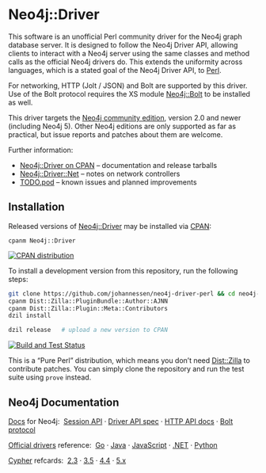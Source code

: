 Neo4j::Driver
=============

This software is an unofficial Perl community driver for the
Neo4j graph database server. It is designed to follow the
Neo4j Driver API, allowing clients to interact with a Neo4j
server using the same classes and method calls as the official
Neo4j drivers do. This extends the uniformity across languages,
which is a stated goal of the Neo4j Driver API, to [Perl][].

For networking, HTTP (Jolt / JSON) and Bolt are supported by
this driver. Use of the Bolt protocol requires the XS module
[Neo4j::Bolt][] to be installed as well.

This driver targets the [Neo4j community edition][],
version 2.0 and newer (including Neo4j 5).
Other Neo4j editions are only supported as far as practical,
but issue reports and patches about them are welcome.

Further information:

* [Neo4j::Driver on CPAN](https://metacpan.org/dist/Neo4j-Driver) – documentation and release tarballs
* [Neo4j::Driver::Net](lib/Neo4j/Driver/Net.pod) – notes on network controllers
* [TODO.pod](TODO.pod) – known issues and planned improvements

[Perl]: https://www.perl.org/
[Neo4j community edition]: https://neo4j.com/download-center/#community
[Neo4j::Bolt]: https://metacpan.org/release/Neo4j-Bolt


Installation
------------

Released versions of [Neo4j::Driver][] may be installed via [CPAN][]:

	cpanm Neo4j::Driver

[![CPAN distribution](https://badge.fury.io/pl/Neo4j-Driver.svg)](https://badge.fury.io/pl/Neo4j-Driver)

To install a development version from this repository, run the following steps:

```sh
git clone https://github.com/johannessen/neo4j-driver-perl && cd neo4j-driver-perl
cpanm Dist::Zilla::PluginBundle::Author::AJNN
cpanm Dist::Zilla::Plugin::Meta::Contributors
dzil install

dzil release   # upload a new version to CPAN
```

[![Build and Test Status](https://github.com/johannessen/neo4j-driver-perl/actions/workflows/build-and-test.yml/badge.svg)](https://github.com/johannessen/neo4j-driver-perl/actions/workflows/build-and-test.yml)

This is a “Pure Perl” distribution, which means you don’t need
[Dist::Zilla][] to contribute patches. You can simply clone
the repository and run the test suite using `prove` instead.

[CPAN]: https://www.cpan.org/modules/INSTALL.html
[Neo4j::Driver]: https://metacpan.org/release/Neo4j-Driver
[Dist::Zilla]: https://metacpan.org/release/Dist-Zilla


Neo4j Documentation
-------------------

[Docs](https://neo4j.com/docs/) for Neo4j: 
[Session API](https://neo4j.com/docs/driver-manual/4.1/session-api/)
·
[Driver API spec](https://github.com/neo4j/docs-bolt/blob/main/modules/ROOT/pages/driver-api/index.adoc)
·
[HTTP API docs](https://neo4j.com/docs/http-api/5/)
·
[Bolt protocol](https://neo4j.com/docs/bolt/current/)


[Official drivers](https://neo4j.com/docs/docs-archive/#_neo4j_drivers) reference: 
[Go](https://pkg.go.dev/github.com/neo4j/neo4j-go-driver/v5/neo4j)
·
[Java](https://neo4j.com/docs/api/java-driver/current/org.neo4j.driver/org/neo4j/driver/package-summary.html)
·
[JavaScript](https://neo4j.com/docs/api/javascript-driver/current/)
·
[.NET](https://neo4j.com/docs/api/dotnet-driver/current/)
·
[Python](https://neo4j.com/docs/api/python-driver/current/api.html)


[Cypher](https://neo4j.com/docs/cypher-manual/current/) refcards: 
[2.3](https://neo4j.com/docs/pdf/neo4j-cypher-refcard-stable.pdf)
·
[3.5](https://neo4j.com/docs/cypher-refcard/3.5/)
·
[4.4](https://neo4j.com/docs/cypher-refcard/4.4/)
·
[5.x](https://neo4j.com/docs/cypher-cheat-sheet/5/neo4j-community/)
